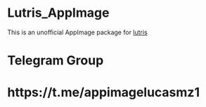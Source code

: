 # Lutris_AppImage
This is an unofficial AppImage package for [lutris](lutris.net)

<h1>Telegram Group<h1/>
<h1>https://t.me/appimagelucasmz1<h1/>
